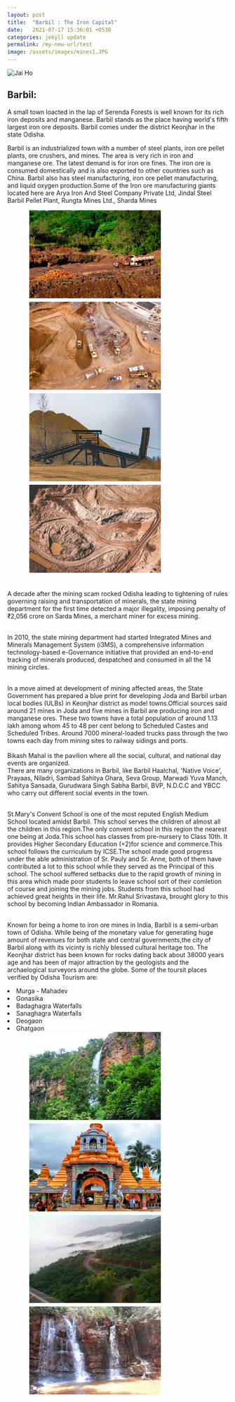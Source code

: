 ```yaml
---
layout: post
title:  "Barbil : The Iron Capital"
date:   2021-07-17 15:36:01 +0530
categories: jekyll update
permalink: /my-new-url/test
image: /assets/images/mines1.JPG
---
```

<img src="/assets/images/mines1.JPG" alt="Jai Ho">
<h2>Barbil:</h2> A small town loacted in the lap of Serenda Forests is well known for its rich iron deposits and manganese. Barbil stands as the place having world's fifth largest iron ore deposits.
Barbil comes under the district Keonjhar in the state Odisha.
<br>

Barbil is an industrialized town with a number of steel plants, iron ore pellet plants, ore crushers, and mines. The area is very rich in iron and manganese ore. The latest demand is for iron ore fines. The iron ore is consumed domestically and is also exported to other countries such as China. Barbil also has steel manufacturing, iron ore pellet manufacturing, and liquid oxygen production.Some of the Iron ore manufacturing giants located here are Arya Iron And Steel Company Private Ltd, Jindal Steel Barbil Pellet Plant, Rungta Mines Ltd., Sharda Mines<br>


 <style>
    .images-container{
        justify-content: center;
        align-items: center:
    }
    .images-container img{
        margin-left: 50px;
        margin-right: 5px;
        margin-bottom: 5px

    }
</style>   
     
 <div class = "images-container">
  <img src="/assets/images/img101.JPG" width = "300" height = "200">
  <img src="/assets/images/img102.JPG" width = "300" height = "200">
  <img src="/assets/images/img103.JPG" width = "300" height = "200">  
   <img src="/assets/images/img104.JPG" width = "300" height = "200"> 

  
<br>
<br>
  

A decade after the mining scam rocked Odisha leading to tightening of rules governing raising and transportation of minerals, the state mining department for the first time detected a major illegality, imposing penalty of ₹2,056 crore on Sarda Mines, a merchant miner for excess mining.<br><br>

In 2010, the state mining department had started Integrated Mines and Minerals Management System (i3MS), a comprehensive information technology-based e-Governance initiative that provided an end-to-end tracking of minerals produced, despatched and consumed in all the 14 mining circles.<br><br>

In a move aimed at development of mining affected areas, the State Government has prepared a blue print for developing Joda and Barbil urban local bodies (ULBs) in Keonjhar district as model towns.Official sources said around 21 mines in Joda and five mines in Barbil are producing iron and manganese ores. These two towns have a total population of around 1.13 lakh among whom 45 to 48 per cent belong to Scheduled Castes and Scheduled Tribes. Around 7000 mineral-loaded trucks pass through the two towns each day from mining sites to railway sidings and ports.
<br>
<br>
Bikash Mahal is the pavilion where all the social, cultural, and national day events are organized.<br>
There are many organizations in Barbil, like Barbil Haalchal, 'Native Voice', Prayaas, Niladri, Sambad Sahitya Ghara, Seva Group, Marwadi Yuva Manch, Sahitya Sansada, Gurudwara Singh Sabha Barbil, BVP, N.D.C.C and YBCC who carry out different social events in the town.
<br><br>

St.Mary's Convent School is one of the most reputed English Medium School located amidst Barbil. This school serves the children of almost all the children in this region.The only convent school in this region the nearest one being at Joda.This school has classes from pre-nursery to Class 10th. It provides Higher Secondary Education (+2)for science and commerce.This school follows the curriculum by ICSE.The school made good progress under the able administration of Sr. Pauly and Sr. Anne, both of them have contributed a lot to this school while they served as the Principal of this school.
The school suffered setbacks due to the rapid growth of mining in this area which made poor students lo leave school sort of their comletion of course and joining the mining jobs. Students from this school had achieved great heights in their life. Mr.Rahul Srivastava, brought glory to this school by becoming Indian Ambassador in Romania. 
<br><br>

Known for being a home to iron ore mines in India, Barbil is a semi-urban town of Odisha. While being of the monetary value for generating huge amount of revenues for both state and central governments,the city of Barbil along with its vicinty is richly blessed cultural heritage too. The Keonjhar district has been known for rocks dating back about 38000 years age and has been of major attraction by the geologists and the archaelogical surveyors around the globe. Some of the toursit places verified by Odisha Tourism are:<br>

<li>Murga - Mahadev<li>
Gonasika
<li>Badaghagra Waterfalls<li>
Sanaghagra Waterfalls
<li>Deogaon<li>
Ghatgaon

<div class = "images-container">
  <img src="/assets/images/khandadhar-falls.JPG" width = "300" height = "200">
  <img src="/assets/images/maa-tarini-temple-ghatgaon3.JPG" width = "300" height = "200">
  <img src="/assets/images/Kiriburu-Jharkhand-e1545161039334.JPG" width = "300" height = "200">  
   <img src="/assets/images/Murga-Mahadev-Falls-Barbil.JPG" width = "300" height = "200"> 
<br>




